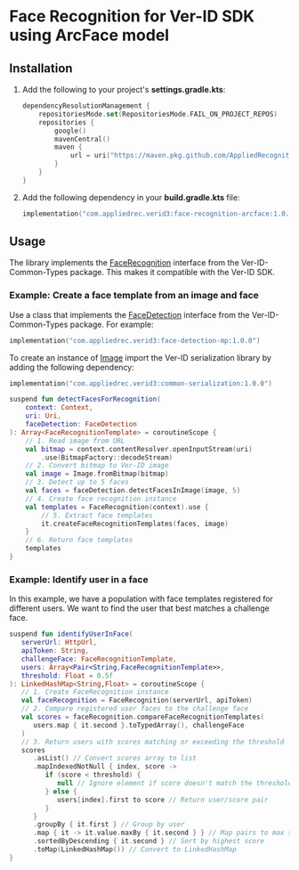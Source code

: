 # Face Recognition for Ver-ID SDK using ArcFace model

## Installation

1. Add the following to your project's **settings.gradle.kts**:

    ```kotlin
    dependencyResolutionManagement {
        repositoriesMode.set(RepositoriesMode.FAIL_ON_PROJECT_REPOS)
        repositories {
            google()
            mavenCentral()
            maven {
                url = uri("https://maven.pkg.github.com/AppliedRecognition/Ver-ID-Releases-Android")
            }
        }
    }
    ```
2. Add the following dependency in your **build.gradle.kts** file:

    ```kotlin
    implementation("com.appliedrec.verid3:face-recognition-arcface:1.0.0")
    ```

## Usage

The library implements the [FaceRecognition](https://github.com/AppliedRecognition/Ver-ID-Common-Types-Android/blob/c54e87304c3c0119f471e558197bcaafebd13c74/lib/src/main/java/com/appliedrec/verid3/common/FaceRecognition.kt) interface from the Ver-ID-Common-Types package. This makes it compatible with the Ver-ID SDK.

### Example: Create a face template from an image and face

Use a class that implements the [FaceDetection](https://github.com/AppliedRecognition/Ver-ID-Common-Types-Android/blob/c54e87304c3c0119f471e558197bcaafebd13c74/lib/src/main/java/com/appliedrec/verid3/common/FaceDetection.kt) interface from the Ver-ID-Common-Types package. For example:

```kotlin
implementation("com.appliedrec.verid3:face-detection-mp:1.0.0")
```

To create an instance of [Image](https://github.com/AppliedRecognition/Ver-ID-Common-Types-Android/blob/c54e87304c3c0119f471e558197bcaafebd13c74/lib/src/main/java/com/appliedrec/verid3/common/Image.kt) import the Ver-ID serialization library by adding the following dependency:

```kotlin
implementation("com.appliedrec.verid3:common-serialization:1.0.0")
```

```kotlin
suspend fun detectFacesForRecognition(
    context: Context, 
    uri: Uri, 
    faceDetection: FaceDetection
): Array<FaceRecognitionTemplate> = coroutineScope {
    // 1. Read image from URL
    val bitmap = context.contentResolver.openInputStream(uri)
        .use(BitmapFactory::decodeStream)
    // 2. Convert bitmap to Ver-ID image
    val image = Image.fromBitmap(bitmap)
    // 3. Detect up to 5 faces
    val faces = faceDetection.detectFacesInImage(image, 5)
    // 4. Create face recognition instance
    val templates = FaceRecognition(context).use {
        // 5. Extract face templates
        it.createFaceRecognitionTemplates(faces, image) 
    }
    // 6. Return face templates
    templates
}
```

### Example: Identify user in a face

In this example, we have a population with face templates registered for different users. We want to find the user that best matches a challenge face. 

```kotlin
suspend fun identifyUserInFace(
   serverUrl: HttpUrl,
   apiToken: String,
   challengeFace: FaceRecognitionTemplate, 
   users: Array<Pair<String,FaceRecognitionTemplate>>, 
   threshold: Float = 0.5f
): LinkedHashMap<String,Float> = coroutineScope {
   // 1. Create FaceRecognition instance
   val faceRecognition = FaceRecognition(serverUrl, apiToken)
   // 2. Compare registered user faces to the challenge face
   val scores = faceRecognition.compareFaceRecognitionTemplates(
      users.map { it.second }.toTypedArray(), challengeFace
   )
   // 3. Return users with scores matching or exceeding the threshold
   scores
      .asList() // Convert scores array to list
      .mapIndexedNotNull { index, score ->
         if (score < threshold) {
            null // Ignore element if score doesn't match the threshold
         } else {
            users[index].first to score // Return user/score pair
         }
      }
      .groupBy { it.first } // Group by user
      .map { it -> it.value.maxBy { it.second } } // Map pairs to max score for user
      .sortedByDescending { it.second } // Sort by highest score
      .toMap(LinkedHashMap()) // Convert to LinkedHashMap
}
```